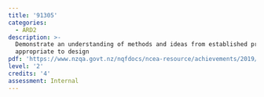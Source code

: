 ```yaml
---
title: '91305'
categories:
  - ARD2
description: >-
  Demonstrate an understanding of methods and ideas from established practice
  appropriate to design
pdf: 'https://www.nzqa.govt.nz/nqfdocs/ncea-resource/achievements/2019/as91305.pdf'
level: '2'
credits: '4'
assessment: Internal
---
```


